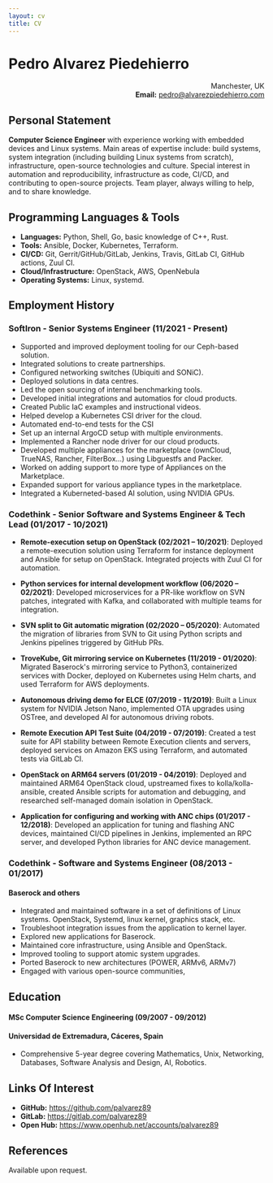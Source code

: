 ```yaml
---
layout: cv
title: CV
---
```


# Pedro Alvarez Piedehierro

<p style="text-align: right;">
    Manchester, UK<br>
    <strong>Email:</strong> <a href="mailto:pedro@alvarezpiedehierro.com">pedro@alvarezpiedehierro.com</a> <br>
</p>


## Personal Statement

**Computer Science Engineer** with experience working with embedded devices and
Linux systems. Main areas of expertise include: build systems, system
integration (including building Linux systems from scratch), infrastructure,
open-source technologies and culture. Special interest in automation and
reproducibility, infrastructure as code, CI/CD, and contributing to open-source
projects. Team player, always willing to help, and to share knowledge.

## Programming Languages & Tools

* **Languages:** Python, Shell, Go, basic knowledge of C++, Rust.
* **Tools:** Ansible, Docker, Kubernetes, Terraform.
* **CI/CD:** Git, Gerrit/GitHub/GitLab, Jenkins, Travis, GitLab CI, GitHub actions, Zuul CI.
* **Cloud/Infrastructure:** OpenStack, AWS, OpenNebula
* **Operating Systems:** Linux, systemd.


## Employment History

### **SoftIron** - Senior Systems Engineer (11/2021 - Present)

- Supported and improved deployment tooling for our Ceph-based solution.
- Integrated solutions to create partnerships.
- Configured networking switches (Ubiquiti and SONiC).
- Deployed solutions in data centres.
- Led the open sourcing of internal benchmarking tools.
- Developed initial integrations and automatios for cloud products.
- Created Public IaC examples and instructional videos.
- Helped develop a Kubernetes CSI driver for the cloud.
- Automated end-to-end tests for the CSI
- Set up an internal ArgoCD setup with multiple environments.
- Implemented a Rancher node driver for our cloud products.
- Developed multiple appliances for the marketplace (ownCloud, TrueNAS,
  Rancher, FilterBox...) using Libguestfs and Packer.
- Worked on adding support to more type of Appliances on the Marketplace.
- Expanded support for various appliance types in the marketplace.
- Integrated a Kuberneted-based AI solution, using NVIDIA GPUs.

### **Codethink** - Senior Software and Systems Engineer & Tech Lead (01/2017 - 10/2021)

- **Remote-execution setup on OpenStack (02/2021 – 10/2021)**: Deployed a
  remote-execution solution using Terraform for instance deployment and
  Ansible for setup on OpenStack. Integrated projects with Zuul CI for
  automation.

- **Python services for internal development workflow (06/2020 – 02/2021)**:
  Developed microservices for a PR-like workflow on SVN patches, integrated
  with Kafka, and collaborated with multiple teams for integration.

- **SVN split to Git automatic migration (02/2020 – 05/2020)**: Automated the
  migration of libraries from SVN to Git using Python scripts and Jenkins
  pipelines triggered by GitHub PRs.

- **TroveKube, Git mirroring service on Kubernetes (11/2019 - 01/2020)**:
  Migrated Baserock's mirroring service to Python3, containerized services
  with Docker, deployed on Kubernetes using Helm charts, and used Terraform
  for AWS deployments.

- **Autonomous driving demo for ELCE (07/2019 - 11/2019)**: Built a Linux
  system for NVIDIA Jetson Nano, implemented OTA upgrades using OSTree, and
  developed AI for autonomous driving robots.

- **Remote Execution API Test Suite (04/2019 - 07/2019)**: Created a test
  suite for API stability between Remote Execution clients and servers,
  deployed services on Amazon EKS using Terraform, and automated tests via
  GitLab CI.

- **OpenStack on ARM64 servers (01/2019 - 04/2019)**: Deployed and maintained
  ARM64 OpenStack cloud, upstreamed fixes to kolla/kolla-ansible, created
  Ansible scripts for automation and debugging, and researched self-managed
  domain isolation in OpenStack.

- **Application for configuring and working with ANC chips (01/2017 -
  12/2018)**: Developed an application for tuning and flashing ANC devices,
  maintained CI/CD pipelines in Jenkins, implemented an RPC server, and
  developed Python libraries for ANC device management.


### **Codethink** - Software and Systems Engineer (08/2013 - 01/2017)
#### Baserock and others

- Integrated and maintained software in a set of definitions of Linux systems.
  OpenStack, Systemd, linux kernel, graphics stack, etc.
- Troubleshoot integration issues from the application to kernel layer.
- Explored new applications for Baserock.
- Maintained core infrastructure, using Ansible and OpenStack.
- Improved tooling to support atomic system upgrades.
- Ported Baserock to new architectures (POWER, ARMv6, ARMv7)
- Engaged with various open-source communities,


## Education

#### MSc Computer Science Engineering (09/2007 - 09/2012)
#### **Universidad de Extremadura**, Cáceres, Spain

- Comprehensive 5-year degree covering Mathematics, Unix, Networking, Databases,
  Software Analysis and Design, AI, Robotics.


## Links Of Interest

- **GitHub:** <https://github.com/palvarez89>
- **GitLab:** <https://gitlab.com/palvarez89>
- **Open Hub:** <https://www.openhub.net/accounts/palvarez89>


## References

Available upon request.

